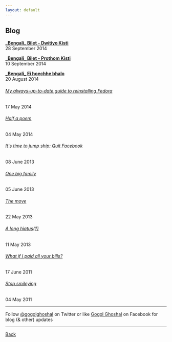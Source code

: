 ```yaml
---
layout: default
---
```


## Blog

[**\_Bengali\_ Bilet - Dwitiyo Kisti**](posts/2014-09-28-bilet-second.md)  
28 September 2014  

[**\_Bengali\_ Bilet - Prothom Kisti**](posts/2014-09-10-bilet-first.md)  
10 September 2014  

[**\_Bengali\_ Ei hoechhe bhalo**](posts/2014-08-20-announce-bengali.md)  
20 August 2014  

###### [My always-up-to-date guide to reinstalling Fedora](posts/2014-05-17-my-always-up-to-date-guide-to-reinstalling-fedora.md)
17 May 2014
###### [Half a poem](posts/2014-05-04-half-a-poem.md)
04 May 2014
###### [It's time to jump ship: Quit Facebook](posts/2013-06-08-quit-facebook.md)
08 June 2013
###### [One big family](posts/2013-06-05-one-big-family.md)
05 June 2013
###### [The move](posts/2013-05-22-the-move.md)
22 May 2013
###### [A long hiatus(?)](posts/2013-05-11-a-long-hiatus.md)
11 May 2013
###### [What if I paid all your bills?](posts/2011-06-17-what-if-i-paid-all-your-bills.md)
17 June 2011
###### [Stop smileying](posts/2011-05-04-stop-smileying.md)
04 May 2011


* * *

Follow [@gogolghoshal](https://twitter.com/gogolghoshal) on Twitter or like [Gogol Ghoshal](https://www.facebook.com/GogolGhoshal) on Facebook for blog (& other) updates

* * *

[Back](./)
